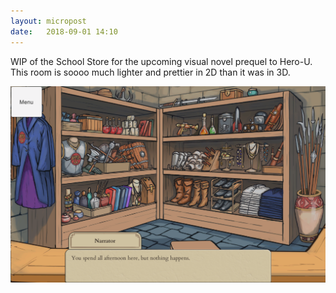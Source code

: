 ```yaml
---
layout: micropost
date:   2018-09-01 14:10
---
```


WIP of the School Store for the upcoming visual novel prequel to Hero-U. This room is soooo much lighter and prettier in 2D than it was in 3D. 

<a href="/assets/images/post-images/66f95315e4e2deba.png"><img src="/assets/images/post-images/66f95315e4e2deba.png" alt="" /></a>
